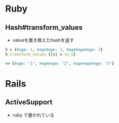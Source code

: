 # Ruby

## Hash#transform_values
- valueを置き換えたhashを返す

```ruby
h = {hoge: 1, hogehoge: 2, hogehogehoge: 3}
h.transform_values {|v| v.to_s}

=> {hoge: "1", hogehoge: "2", hogehogehoge: "3"}

```

# Rails
## ActiveSupport
- ruby で書かれている

